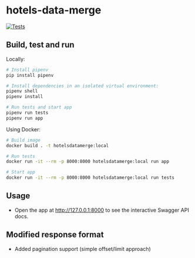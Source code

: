 # hotels-data-merge

[![Tests](https://github.com/kopicee/hotels-data-merge/actions/workflows/ci.yml/badge.svg?branch=main)](https://github.com/kopicee/hotels-data-merge/actions/workflows/ci.yml)


## Build, test and run

Locally:

```sh
# Install pipenv
pip install pipenv

# Install dependencies in an isolated virtual environment:
pipenv shell
pipenv install

# Run tests and start app
pipenv run tests
pipenv run app
```

Using Docker:
```sh
# Build image
docker build . -t hotelsdatamerge:local

# Run tests
docker run -it --rm -p 8000:8000 hotelsdatamerge:local run app

# Start app
docker run -it --rm -p 8000:8000 hotelsdatamerge:local run tests
```


## Usage

- Open the app at http://127.0.0.1:8000 to see the interactive Swagger API docs.


## Modified response format

- Added pagination support (simple offset/limit approach)
